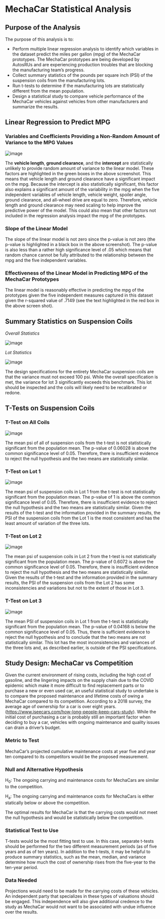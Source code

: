 # MechaCar Statistical Analysis

## Purpose of the Analysis

The purpose of this analysis is to:
- Perform multiple linear regression analysis to identify which variables in the dataset predict the miles per gallon (mpg) of the MechaCar prototypes.   The MechaCar prototypes are being developed by AutosRUs and are experiencing production troubles that are blocking the manufacturing team’s progress.
- Collect summary statistics of the pounds per square inch (PSI) of the suspension coils from the manufacturing lots.
- Run t-tests to determine if the manufacturing lots are statistically different from the mean population.
- Design a statistical study to compare vehicle performance of the MechaCar vehicles against vehicles from other manufacturers and summarize the results.

## Linear Regression to Predict MPG

### Variables and Coefficients Providing a Non-Random Amount of Variance to the MPG Values

![image](https://user-images.githubusercontent.com/106293233/190883063-f231e5cd-bdd1-4223-a99e-122983f37469.png)

The **vehicle length**, **ground clearance**, and the **intercept** are statistically unlikely to provide random amount of variance to the linear model.  These factors are highlighted in the green boxes in the above screenshot.  This means that vehicle length and ground clearance have a significant impact on the mpg.  Because the intercept is also statistically significant, this factor also explains a significant amount of the variability in the mpg when the five independent variables of vehicle length, vehicle weight, spoiler angle, ground clearance, and all-wheel drive are equal to zero.  Therefore, vehicle length and ground clearance may need scaling to help improve the predictive power of the model.  This could also mean that other factors not included in the regression analysis impact the mpg of the prototypes.

### Slope of the Linear Model

The slope of the linear model is not zero since the p-value is not zero (the p-value is highlighted in a black box in the above screenshot).  The p-value is also less than a rather high significance level of .05 which means that random chance cannot be fully attributed to the relationship between the mpg and the five independent variables.

### Effectiveness of the Linear Model in Predicting MPG of the MechaCar Prototypes

The linear model is reasonably effective in predicting the mpg of the prototypes given the five independent measures captured in this dataset given the r-squared value of .7149 (see the text highlighted in the red box in the above screen shot).  

## Summary Statistics on Suspension Coils

_Overall Statistics_

![image](https://user-images.githubusercontent.com/106293233/190883218-708fd9a4-00e9-4060-9003-3bc606700d4a.png)

_Lot Statistics_

![image](https://user-images.githubusercontent.com/106293233/190883225-aa5e25c9-001d-4a13-9f00-40dca8f4dfe0.png)

The design specifications for the entirety MechaCar suspension coils are that the variance must not exceed 100 psi.  While the overall specification is met, the variance for lot 3 significantly exceeds this benchmark.  This lot should be inspected and the coils will likely need to be recalibrated or redone.

## T-Tests on Suspension Coils

### T-Test on All Coils

![image](https://user-images.githubusercontent.com/106293233/190883311-3297fbbc-a0b3-4f87-a733-667a016799ff.png)

The mean psi of all of suspension coils from the t-test is not statistically significant from the population mean.  The p-value of 0.06028 is above the common significance level of 0.05.  Therefore, there is insufficient evidence to reject the null hypothesis and the two means are statistically similar.

### T-Test on Lot 1

![image](https://user-images.githubusercontent.com/106293233/190883341-01a40e5f-8c13-4692-af5e-0470504bcb2c.png)

The mean psi of suspension coils in Lot 1 from the t-test is not statistically significant from the population mean.  The p-value of 1 is above the common significance level of 0.05.  Therefore, there is insufficient evidence to reject the null hypothesis and the two means are statistically similar.  Given the results of the t-test and the information provided in the summary results, the PSI of the suspension coils from the Lot 1 is the most consistent and has the least amount of variation of the three lots.

### T-Test on Lot 2

![image](https://user-images.githubusercontent.com/106293233/190883404-e4fe92b7-c2e0-4ef4-b3db-c6a34852dcb7.png)

The mean psi of suspension coils in Lot 2 from the t-test is not statistically significant from the population mean.  The p-value of 0.6072 is above the common significance level of 0.05.  Therefore, there is insufficient evidence to reject the null hypothesis and the two means are statistically similar.  Given the results of the t-test and the information provided in the summary results, the PSI of the suspension coils from the Lot 2 has some inconsistencies and variations but not to the extent of those in Lot 3.

### T-Test on Lot 3

![image](https://user-images.githubusercontent.com/106293233/190883467-5b65ba7b-682b-4f8b-8002-699e9951e0ff.png)

The mean PSI of suspension coils in Lot 1 from the t-test is statistically significant from the population mean.  The p-value of 0.04168 is below the common significance level of 0.05.  Thus, there is sufficient evidence to reject the null hypothesis and to conclude that the two means are not statistically similar.  This lot has the most inconsistencies and variances of the three lots and, as described earlier, is outside of the PSI specifications.  

## Study Design:  MechaCar vs Competition

Given the current environment of rising costs, including the high cost of gasoline, and the lingering impacts on the supply chain due to the COVID epidemic which make it more difficult to find replacement parts or to purchase a new or even used car, an useful statistical study to undertake is to compare the proposed maintenance and lifetime costs of owing a MechaCar compared to its competition.  According to a 2018 survey, the average age of ownership for a car is over eight years.  (https://www.iseecars.com/how-long-people-keep-cars-study).  While the initial cost of purchasing a car is probably still an important factor when deciding to buy a car, vehicles with ongoing maintenance and quality issues can drain a driver’s budget.

### Metric to Test

MechaCar’s projected cumulative maintenance costs at year five and year ten compared to its competitors would be the proposed measurement.

### Null and Alternative Hypothesis

H<sub>0</sub>:  The ongoing carrying and maintenance costs for MechaCars are similar to the competition.

H<sub>a</sub>:  The ongoing carrying and maintenance costs for MechaCars is either statically below or above the competition.

The optimal results for MechaCar is that the carrying costs would not meet the null hypothesis and would be statistically below the competition.

### Statistical Test to Use

T-tests would be the most fitting test to use.  In this case, separate t-tests should be performed for the two different measurement periods (as of five years and as of ten years).    In addition to the t-tests, it may be helpful to produce summary statistics, such as the mean, median, and variance determine how much the cost of ownership rises from the five-year to the ten-year period.

### Data Needed

Projections would need to be made for the carrying costs of these vehicles.  An independent party that specializes in these types of valuations should be engaged.  This independence will also give additional credence to the study as MechaCar would not want to be associated with undue influence over the results.
